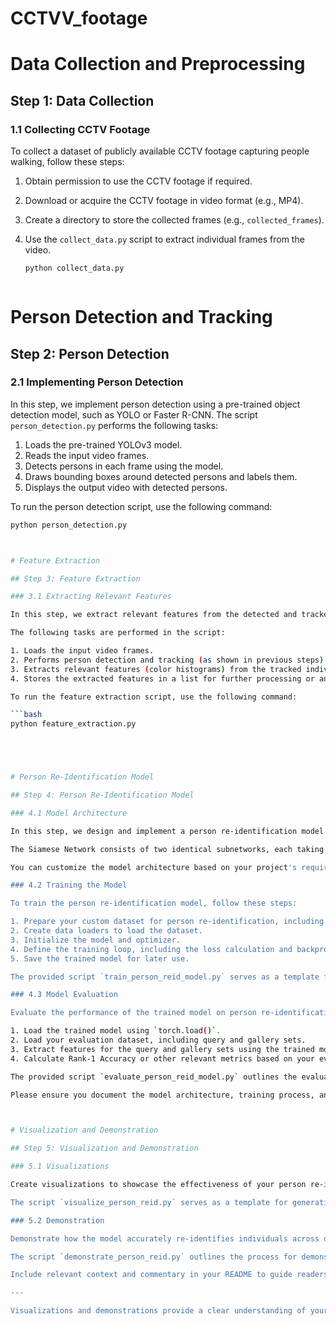 # CCTVV_footage


# Data Collection and Preprocessing

## Step 1: Data Collection

### 1.1 Collecting CCTV Footage

To collect a dataset of publicly available CCTV footage capturing people walking, follow these steps:

1. Obtain permission to use the CCTV footage if required.
2. Download or acquire the CCTV footage in video format (e.g., MP4).
3. Create a directory to store the collected frames (e.g., `collected_frames`).
4. Use the `collect_data.py` script to extract individual frames from the video.

   ```bash
   python collect_data.py



# Person Detection and Tracking

## Step 2: Person Detection

### 2.1 Implementing Person Detection

In this step, we implement person detection using a pre-trained object detection model, such as YOLO or Faster R-CNN. The script `person_detection.py` performs the following tasks:

1. Loads the pre-trained YOLOv3 model.
2. Reads the input video frames.
3. Detects persons in each frame using the model.
4. Draws bounding boxes around detected persons and labels them.
5. Displays the output video with detected persons.

To run the person detection script, use the following command:

```bash
python person_detection.py



# Feature Extraction

## Step 3: Feature Extraction

### 3.1 Extracting Relevant Features

In this step, we extract relevant features from the detected and tracked individuals. The choice of feature extraction methods depends on the nature of your dataset and the specific requirements of your application. The script `feature_extraction.py` demonstrates a basic feature extraction method using color histograms as an example.

The following tasks are performed in the script:

1. Loads the input video frames.
2. Performs person detection and tracking (as shown in previous steps).
3. Extracts relevant features (color histograms) from the tracked individuals.
4. Stores the extracted features in a list for further processing or analysis.

To run the feature extraction script, use the following command:

```bash
python feature_extraction.py





# Person Re-Identification Model

## Step 4: Person Re-Identification Model

### 4.1 Model Architecture

In this step, we design and implement a person re-identification model using PyTorch. The model architecture is a critical component of person re-identification systems. For this example, we provide a simplified implementation of a Siamese Network.

The Siamese Network consists of two identical subnetworks, each taking an input feature vector and mapping it to a lower-dimensional space. The network is trained to minimize the contrastive loss between positive and negative pairs.

You can customize the model architecture based on your project's requirements and dataset characteristics.

### 4.2 Training the Model

To train the person re-identification model, follow these steps:

1. Prepare your custom dataset for person re-identification, including features extracted from the previous step.
2. Create data loaders to load the dataset.
3. Initialize the model and optimizer.
4. Define the training loop, including the loss calculation and backpropagation.
5. Save the trained model for later use.

The provided script `train_person_reid_model.py` serves as a template for training your model. Customize it according to your dataset and training requirements.

### 4.3 Model Evaluation

Evaluate the performance of the trained model on person re-identification tasks. Common metrics include Rank-1 Accuracy and Mean Average Precision (mAP). Here's how to evaluate the model:

1. Load the trained model using `torch.load()`.
2. Load your evaluation dataset, including query and gallery sets.
3. Extract features for the query and gallery sets using the trained model.
4. Calculate Rank-1 Accuracy or other relevant metrics based on your evaluation criteria.

The provided script `evaluate_person_reid_model.py` outlines the evaluation process. Adjust it as needed for your specific evaluation requirements.

Please ensure you document the model architecture, training process, and evaluation results in your README file, along with any additional details relevant to your project.



# Visualization and Demonstration

## Step 5: Visualization and Demonstration

### 5.1 Visualizations

Create visualizations to showcase the effectiveness of your person re-identification model. These visualizations can include re-identification results, feature embeddings, and confusion matrices. Use these visualizations to provide insights into the model's performance.

The script `visualize_person_reid.py` serves as a template for generating re-identification results. Customize it to create visualizations based on your dataset and model outputs.

### 5.2 Demonstration

Demonstrate how the model accurately re-identifies individuals across different camera views. You can create a visual demonstration that shows the re-identification process using video footage from multiple camera angles.

The script `demonstrate_person_reid.py` outlines the process for demonstrating person re-identification in a video. Customize it to match your dataset and visualization requirements.

Include relevant context and commentary in your README to guide readers through the visualizations and demonstrations.

---

Visualizations and demonstrations provide a clear understanding of your model's capabilities and its practical use in real-world scenarios. Ensure that the visualizations are clear and the demonstrations effectively showcase your model's re-identification capabilities.
